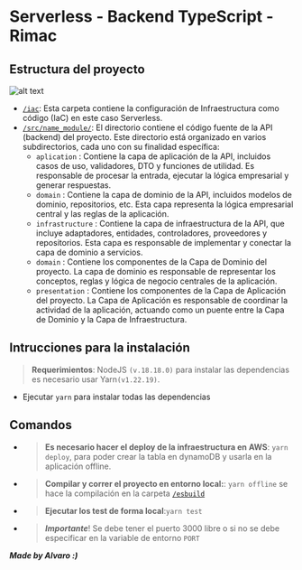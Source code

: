 #  Serverless - Backend TypeScript - Rimac 

## Estructura del proyecto
![alt text](https://alvarobuckettest123.s3.amazonaws.com/architecture-alvaro.png)
- [`/iac`](./iac): Esta carpeta contiene la configuración de Infraestructura como código (IaC) en este caso Serverless.
- [`/src/name_module/`](./src): El directorio contiene el código fuente de la API (backend) del proyecto. Este directorio está organizado en varios subdirectorios, cada uno con su finalidad específica:
    - `aplication` : Contiene la capa de aplicación de la API, incluidos casos de uso, validadores, DTO y funciones de utilidad. Es responsable de procesar la entrada, ejecutar la lógica empresarial y generar respuestas.
    - `domain` : Contiene la capa de dominio de la API, incluidos modelos de dominio, repositorios, etc. Esta capa representa la lógica empresarial central y las reglas de la aplicación.
    - `infrastructure` : Contiene la capa de infraestructura de la API, que incluye adaptadores, entidades, controladores, proveedores y repositorios. Esta capa es responsable de implementar y conectar la capa de dominio a servicios.
    - `domain` : Contiene los componentes de la Capa de Dominio del proyecto. La capa de dominio es responsable de representar los conceptos, reglas y lógica de negocio centrales de la aplicación.
    - `presentation` : Contiene los componentes de la Capa de Aplicación del proyecto. La Capa de Aplicación es responsable de coordinar la actividad de la aplicación, actuando como un puente entre la Capa de Dominio y la Capa de Infraestructura.

## Intrucciones para la instalación

> **Requerimientos**: NodeJS `(v.18.18.0)` para instalar las dependencias es necesario usar Yarn`(v1.22.19)`.

- Ejecutar `yarn` para instalar todas las dependencias

## Comandos
- > **Es necesario hacer el deploy de la infraestructura en AWS**: `yarn deploy`, para poder crear la tabla en dynamoDB y usarla en la aplicación offline.
- > **Compilar y correr el proyecto en entorno local:**:  `yarn offline` se hace la compilación en la carpeta [`/esbuild`](./.esbuild)
- > **Ejecutar los test de forma local**:`yarn test`
- > ***Importante***! Se debe tener el puerto 3000 libre o si no se debe especificar en la variable de entorno `PORT`

***Made by Alvaro :)***

